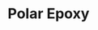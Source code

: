 # Polar Epoxy
<html lang="en">
<head>
    <meta charset="UTF-8">
    <meta name="viewport" content="width=device-width, initial-scale=1.0">
    <title>Embedded Form</title>
    <link rel="stylesheet" href="https://d3ey4dbjkt2f6s.cloudfront.net/assets/external/work_request_embed.css" media="screen" />
</head>
<body>
    <div id="2e78e07b-3583-4d6f-b915-7b03d40c8136"></div>
    <script src="https://d3ey4dbjkt2f6s.cloudfront.net/assets/static_link/work_request_embed_snippet.js" clienthub_id="2e78e07b-3583-4d6f-b915-7b03d40c8136" form_url="https://clienthub.getjobber.com/client_hubs/2e78e07b-3583-4d6f-b915-7b03d40c8136/public/work_request/embedded_work_request_form"></script>
</body>
</html>
